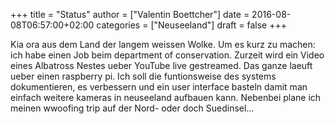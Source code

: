 +++
title = "Status"
author = ["Valentin Boettcher"]
date = 2016-08-08T06:57:00+02:00
categories = ["Neuseeland"]
draft = false
+++

Kia ora aus dem Land der langem weissen Wolke.  Um es kurz zu machen:
ich habe einen Job beim department of conservation.  Zurzeit wird ein
Video eines Albatross Nestes ueber YouTube live gestreamed.  Das ganze
laeuft ueber einen raspberry pi. Ich soll die funtionsweise des
systems dokumentieren, es verbessern und ein user interface basteln
damit man einfach weitere kameras in neuseeland aufbauen
kann. Nebenbei plane ich meinen wwoofing trip auf der Nord- oder doch
Suedinsel...